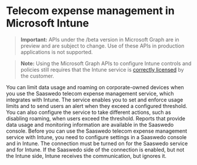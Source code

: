 # Telecom expense management in Microsoft Intune

> **Important:** APIs under the /beta version in Microsoft Graph are in preview and are subject to change. Use of these APIs in production applications is not supported.

> **Note:** Using the Microsoft Graph APIs to configure Intune controls and policies still requires that the Intune service is [correctly licensed](https://www.microsoft.com/en-us/cloud-platform/microsoft-intune-pricing) by the customer.

You can limit data usage and roaming on corporate-owned devices when you use the Saaswedo telecom expense management service, which integrates with Intune. The service enables you to set and enforce usage limits and to send users an alert when they exceed a configured threshold. You can also configure the service to take different actions, such as disabling roaming, when users exceed the threshold. Reports that provide data usage and monitoring information are available in the Saaswedo console. Before you can use the Saaswedo telecom expense management service with Intune, you need to configure settings in a Saaswedo console and in Intune. The connection must be turned on for the Saaswedo service and for Intune. If the Saaswedo side of the connection is enabled, but not the Intune side, Intune receives the communication, but ignores it.
